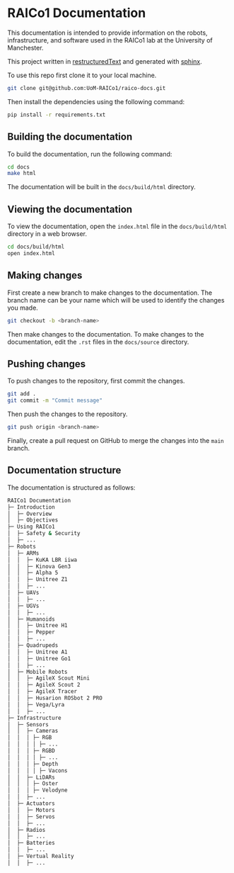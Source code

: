 # RAICo1 Documentation

This documentation is intended to provide information on the robots, infrastructure, and software used in the RAICo1 lab at the University of Manchester.

This project written in [restructuredText](https://docutils.sourceforge.io/rst.html) and generated with [sphinx](https://www.sphinx-doc.org/en/master/index.html).

To use this repo first clone it to your local machine.

```bash
git clone git@github.com:UoM-RAICo1/raico-docs.git
```

Then install the dependencies using the following command:

```bash
pip install -r requirements.txt
```


## Building the documentation

To build the documentation, run the following command:

```bash
cd docs
make html
```

The documentation will be built in the `docs/build/html` directory.

## Viewing the documentation

To view the documentation, open the `index.html` file in the `docs/build/html` directory in a web browser.

```bash
cd docs/build/html
open index.html
```

## Making changes

First create a new branch to make changes to the documentation. The branch name can be your name which will be used to identify the changes you made.

```bash
git checkout -b <branch-name>
```

Then make changes to the documentation.
To make changes to the documentation, edit the `.rst` files in the `docs/source` directory. 

## Pushing changes

To push changes to the repository, first commit the changes.

```bash
git add .
git commit -m "Commit message"
```

Then push the changes to the repository.

```bash
git push origin <branch-name>
```

Finally, create a pull request on GitHub to merge the changes into the `main` branch.

## Documentation structure

The documentation is structured as follows:

```bash
RAICo1 Documentation
├─ Introduction
│  ├─ Overview
│  ├─ Objectives
├─ Using RAICo1
│  ├─ Safety & Security
│  ├─ ...
├─ Robots
│  ├─ ARMs
│  │  ├─ KuKA LBR iiwa
│  │  ├─ Kinova Gen3
│  │  ├─ Alpha 5
│  │  ├─ Unitree Z1
│  │  ├─ ...
│  ├─ UAVs
│  │  ├─ ...
│  ├─ UGVs
│  │  ├─ ...
│  ├─ Humanoids
│  │  ├─ Unitree H1
│  │  ├─ Pepper
│  │  ├─ ...
│  ├─ Quadrupeds
│  │  ├─ Unitree A1
│  │  ├─ Unitree Go1
│  │  ├─ ...
│  ├─ Mobile Robots
│  │  ├─ AgileX Scout Mini
│  │  ├─ AgileX Scout 2
│  │  ├─ AgileX Tracer
│  │  ├─ Husarion ROSbot 2 PRO
│  │  ├─ Vega/Lyra
│  │  ├─ ...
├─ Infrastructure
│  ├─ Sensors
│  │  ├─ Cameras
│  │  │ ├─ RGB
│  │  │ │ ├─ ...
│  │  │ ├─ RGBD
│  │  │ │ ├─ ...
│  │  │ ├─ Depth
│  │  │ │ ├─ Vacons
│  │  ├─ LiDARs
│  │  │ ├─ Oster
│  │  │ ├─ Velodyne
│  │  ├─ ...
│  ├─ Actuators
│  │  ├─ Motors
│  │  ├─ Servos
│  │  ├─ ...
│  ├─ Radios
│  │  ├─ ...
│  ├─ Batteries
│  │  ├─ ...
│  ├─ Vertual Reality
│  │  ├─ ...
```

